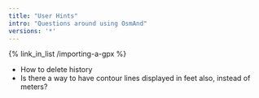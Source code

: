 ```yaml
---
title: "User Hints"
intro: "Questions around using OsmAnd"
versions: '*'
---
```


{% link_in_list /importing-a-gpx %}

- How to delete history
- Is there a way to have contour lines displayed in feet also, instead of meters?



